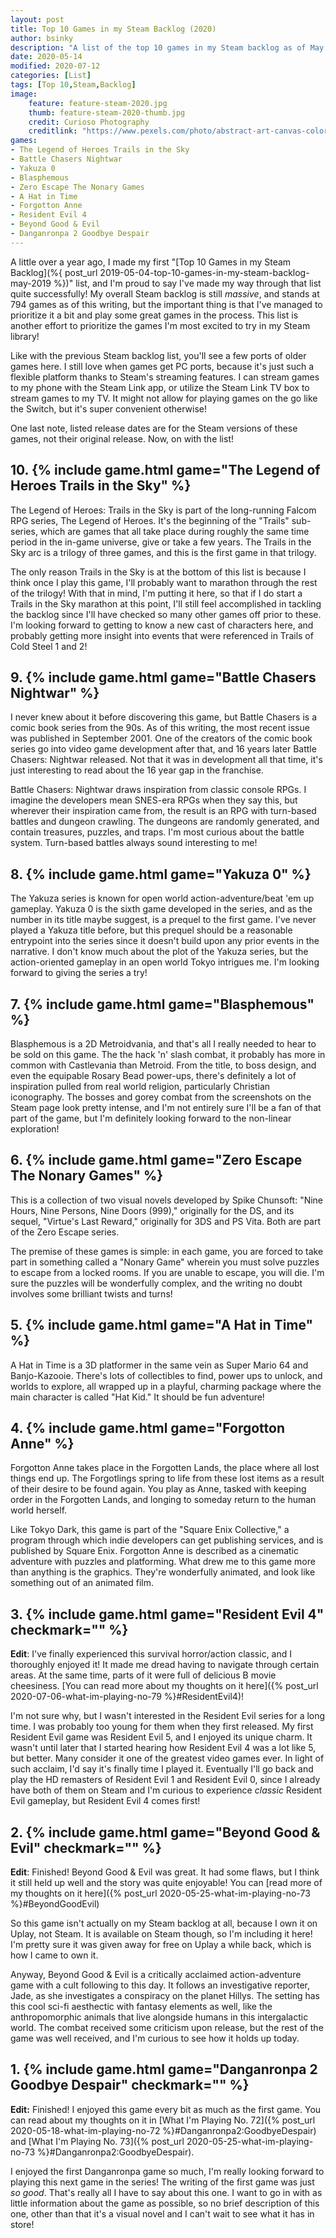 ```yaml
---
layout: post
title: Top 10 Games in my Steam Backlog (2020)
author: bsinky
description: "A list of the top 10 games in my Steam backlog as of May 2020!"
date: 2020-05-14
modified: 2020-07-12
categories: [List]
tags: [Top 10,Steam,Backlog]
image:
    feature: feature-steam-2020.jpg
    thumb: feature-steam-2020-thumb.jpg
    credit: Curioso Photography
    creditlink: "https://www.pexels.com/photo/abstract-art-canvas-colors-288099/"
games:
- The Legend of Heroes Trails in the Sky
- Battle Chasers Nightwar
- Yakuza 0
- Blasphemous
- Zero Escape The Nonary Games
- A Hat in Time
- Forgotton Anne
- Resident Evil 4
- Beyond Good & Evil
- Danganronpa 2 Goodbye Despair
---
```


A little over a year ago, I made my first "[Top 10 Games in my Steam Backlog](%{
post_url 2019-05-04-top-10-games-in-my-steam-backlog-may-2019 %})" list, and I'm
proud to say I've made my way through that list quite successfully! My overall
Steam backlog is still *massive*, and stands at 794 games as of this writing,
but the important thing is that I've managed to prioritize it a bit and play
some great games in the process. This list is another effort to prioritize the
games I'm most excited to try in my Steam library!

<!--more-->

Like with the previous Steam backlog list, you'll see a few ports of older games
here. I still love when games get PC ports, because it's just such a flexible
platform thanks to Steam's streaming features. I can stream games to my phone
with the Steam Link app, or utilize the Steam Link TV box to stream games to my
TV. It might not allow for playing games on the go like the Switch, but it's
super convenient otherwise!

One last note, listed release dates are for the Steam versions of these games,
not their original release. Now, on with the list!

## 10. {% include game.html game="The Legend of Heroes Trails in the Sky" %}

The Legend of Heroes: Trails in the Sky is part of the long-running Falcom RPG
series, The Legend of Heroes. It's the beginning of the "Trails" sub-series,
which are games that all take place during roughly the same time period in the
in-game universe, give or take a few years. The Trails in the Sky arc is a
trilogy of three games, and this is the first game in that trilogy.

The only reason Trails in the Sky is at the bottom of this list is because I
think once I play this game, I'll probably want to marathon through the rest of
the trilogy! With that in mind, I'm putting it here, so that if I do start a
Trails in the Sky marathon at this point, I'll still feel accomplished in
tackling the backlog since I'll have checked so many other games off prior to
these. I'm looking forward to getting to know a new cast of characters here, and
probably getting more insight into events that were referenced in Trails of Cold
Steel 1 and 2!

## 9. {% include game.html game="Battle Chasers Nightwar" %}

I never knew about it before discovering this game, but Battle Chasers is a
comic book series from the 90s. As of this writing, the most recent issue was
published in September 2001. One of the creators of the comic book series go
into video game development after that, and 16 years later Battle Chasers:
Nightwar released. Not that it was in development all that time, it's just
interesting to read about the 16 year gap in the franchise.

Battle Chasers: Nightwar draws inspiration from classic console RPGs. I imagine
the developers mean SNES-era RPGs when they say this, but wherever their
inspiration came from, the result is an RPG with turn-based battles and dungeon
crawling. The dungeons are randomly generated, and contain treasures, puzzles,
and traps. I'm most curious about the battle system. Turn-based battles always
sound interesting to me!

## 8. {% include game.html game="Yakuza 0" %}

The Yakuza series is known for open world action-adventure/beat 'em up gameplay.
Yakuza 0 is the sixth game developed in the series, and as the number in its
title maybe suggest, is a prequel to the first game. I've never played a Yakuza
title before, but this prequel should be a reasonable entrypoint into the series
since it doesn't build upon any prior events in the narrative. I don't know much
about the plot of the Yakuza series, but the action-oriented gameplay in an open
world Tokyo intrigues me. I'm looking forward to giving the series a try!

## 7. {% include game.html game="Blasphemous" %}

Blasphemous is a 2D Metroidvania, and that's all I really needed to hear to be
sold on this game. The the hack 'n' slash combat, it probably has more in common
with Castlevania than Metroid. From the title, to boss design, and even the
equipable Rosary Bead power-ups, there's definitely a lot of inspiration pulled
from real world religion, particularly Christian iconography. The bosses and
gorey combat from the screenshots on the Steam page look pretty intense, and I'm
not entirely sure I'll be a fan of that part of the game, but I'm definitely
looking forward to the non-linear exploration!

## 6. {% include game.html game="Zero Escape The Nonary Games" %}

This is a collection of two visual novels developed by Spike Chunsoft: "Nine
Hours, Nine Persons, Nine Doors (999)," originally for the DS, and its sequel,
"Virtue's Last Reward," originally for 3DS and PS Vita. Both are part of the
Zero Escape series.

The premise of these games is simple: in each game, you are forced to take part
in something called a "Nonary Game" wherein you must solve puzzles to escape
from a locked rooms. If you are unable to escape, you will die. I'm sure the
puzzles will be wonderfully complex, and the writing no doubt involves some
brilliant twists and turns!

## 5. {% include game.html game="A Hat in Time" %}

A Hat in Time is a 3D platformer in the same vein as Super Mario 64 and
Banjo-Kazooie. There's lots of collectibles to find, power ups to unlock, and
worlds to explore, all wrapped up in a playful, charming package where the main
character is called "Hat Kid." It should be fun adventure!

## 4. {% include game.html game="Forgotton Anne" %}

Forgotton Anne takes place in the Forgotten Lands, the place where all lost
things end up. The Forgotlings spring to life from these lost items as a result
of their desire to be found again. You play as Anne, tasked with keeping order
in the Forgotten Lands, and longing to someday return to the human world
herself.

Like Tokyo Dark, this game is part of the "Square Enix Collective," a program
through which indie developers can get publishing services, and is published by
Square Enix. Forgotton Anne is described as a cinematic adventure with puzzles
and platforming. What drew me to this game more than anything is the graphics.
They're wonderfully animated, and look like something out of an animated film.

## 3. {% include game.html game="Resident Evil 4" checkmark="" %}

**Edit**: I've finally experienced this survival horror/action classic, and I
thoroughly enjoyed it! It made me dread having to navigate through certain
areas. At the same time, parts of it were full of delicious B movie cheesiness.
[You can read more about my thoughts on it here]({% post_url
2020-07-06-what-im-playing-no-79 %}#ResidentEvil4)!

I'm not sure why, but I wasn't interested in the Resident Evil series for a long
time. I was probably too young for them when they first released. My first
Resident Evil game was Resident Evil 5, and I enjoyed its unique charm. It
wasn't until later that I started hearing how Resident Evil 4 was a lot like 5,
but better. Many consider it one of the greatest video games ever. In light of
such acclaim, I'd say it's finally time I played it. Eventually I'll go back and
play the HD remasters of Resident Evil 1 and Resident Evil 0, since I already
have both of them on Steam and I'm curious to experience *classic* Resident Evil
gameplay, but Resident Evil 4 comes first!

## 2. {% include game.html game="Beyond Good & Evil" checkmark="" %}

**Edit**: Finished! Beyond Good & Evil was great. It had some flaws, but I think
it still held up well and the story was quite enjoyable! You can [read more of
my thoughts on it here]({% post_url 2020-05-25-what-im-playing-no-73
%}#BeyondGoodEvil)

So this game isn't actually on my Steam backlog at all, because I own it on
Uplay, not Steam. It is available on Steam though, so I'm including it here!
I'm pretty sure it was given away for free on Uplay a while back, which is how I
came to own it.

Anyway, Beyond Good & Evil is a critically acclaimed action-adventure game with
a cult following to this day. It follows an investigative reporter, Jade, as she
investigates a conspiracy on the planet Hillys. The setting has this cool sci-fi
aesthectic with fantasy elements as well, like the anthropomorphic animals that
live alongside humans in this intergalactic world. The combat received some
criticism upon release, but the rest of the game was well received, and I'm
curious to see how it holds up today.

## 1. {% include game.html game="Danganronpa 2 Goodbye Despair" checkmark="" %}

**Edit:** Finished! I enjoyed this game every bit as much as the first game. You
can read about my thoughts on it in [What I'm Playing No. 72]({% post_url
2020-05-18-what-im-playing-no-72 %}#Danganronpa2:GoodbyeDespair) and [What I'm
Playing No. 73]({% post_url 2020-05-25-what-im-playing-no-73
%}#Danganronpa2:GoodbyeDespair).

I enjoyed the first Danganronpa game so much, I'm really looking forward to
playing this next game in the series! The writing of the first game was just *so
good*. That's really all I have to say about this one. I want to go in with as
little information about the game as possible, so no brief description of this
one, other than that it's a visual novel and I can't wait to see what it has in
store!
